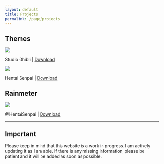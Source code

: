 ```yaml
---
layout: default
title: Projects
permalink: /page/projects
---
```


## Themes
![][SGP]

Studio Ghibli | [Download][SGD]

![][HSP]

Hentai Senpai | [Download][HSD]


## Rainmeter

![][@HSP]

@HentaiSenpai | [Download][@HSD]

---

## Important
Please keep in mind that this website is a work in progress. I am actively updating it as I am able. If there is any missing information, please be patient and it will be added as soon as possible.

[@HSP]: https://images-wixmp-ed30a86b8c4ca887773594c2.wixmp.com/i/836bd001-fc1e-41ac-8fce-917bee5d1f0e/deshztq-b9870cb3-39fd-4118-bd22-47251cca86fc.png/v1/fit/w_828,h_518,q_70,strp/_hentaisenpai_by_og_nimbi_deshztq-414w-2x.jpg
[@HSD]: https://www.deviantart.com/og-nimbi/art/HentaiSenpai-894395294
[HSP]: https://images-wixmp-ed30a86b8c4ca887773594c2.wixmp.com/i/836bd001-fc1e-41ac-8fce-917bee5d1f0e/dii8eck-5a592723-2efa-4c76-b3b9-5427af849437.png/v1/fit/w_828,h_396,q_70,strp/hentai_senpai_by_og_nimbi_dii8eck-414w-2x.jpg
[HSD]: https://www.deviantart.com/og-nimbi/art/Hentai-Senpai-1119016100
[SGP]: https://images-wixmp-ed30a86b8c4ca887773594c2.wixmp.com/i/836bd001-fc1e-41ac-8fce-917bee5d1f0e/dic0llt-bfa3911c-f865-4f3e-affd-f02d7f174f79.png
[SGD]: https://www.devihttps://imagest/Studio-Ghibli-Theme-1108574561
